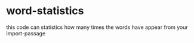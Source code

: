 # word-statistics
this code can statistics how many times the words have appear from your import-passage
